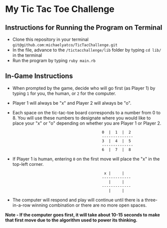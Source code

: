 # My Tic Tac Toe Challenge

## Instructions for Running the Program on Terminal

* Clone this repository in your terminal ```git@github.com:michaelyatco/TicTacChallenge.git```
* In the file, advance to the ```/tictacchallenge/lib``` folder by typing ```cd lib/``` in the terminal
* Run the program by typing ```ruby main.rb```

## In-Game Instructions

* When prompted by the game, decide who will go first (as Player 1) by typing ```1``` for you, the human, or ```2``` for the computer.
* Player 1 will always be "x" and Player 2 will always be "o".
* Each space on the tic-tac-toe board corresponds to a number from 0 to 8. You will use these numbers to designate where you would like to place your "x" or "o" depending on whether you are Player 1 or Player 2.

                                              0  |  1  |  2
                                              --------------
                                              3  |  4  |  5
                                              --------------
                                              6  |  7  |  8
* If Player 1 is human, entering ```0``` on the first move will place the "x" in the top-left corner.

                                               x |     |   
                                              -------------
                                                 |     |   
                                              -------------
                                                 |     |   
* The computer will respond and play will continue until there is a three-in-a-row winning combination or there are no more open spaces.
                                                 
**Note - If the computer goes first, it will take about 10-15 seconds to make that first move due to the algorithm used to power its thinking.**                                           
